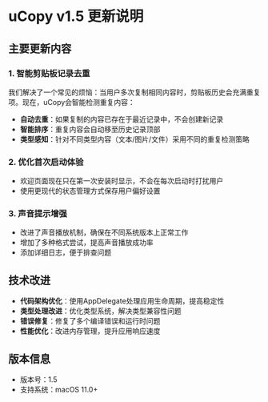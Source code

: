 # uCopy v1.5 更新说明

## 主要更新内容

### 1. 智能剪贴板记录去重

我们解决了一个常见的烦恼：当用户多次复制相同内容时，剪贴板历史会充满重复项。现在，uCopy会智能检测重复内容：

- **自动去重**：如果复制的内容已存在于最近记录中，不会创建新记录
- **智能排序**：重复内容会自动移至历史记录顶部
- **类型感知**：针对不同类型内容（文本/图片/文件）采用不同的重复检测策略

### 2. 优化首次启动体验

- 欢迎页面现在只在第一次安装时显示，不会在每次启动时打扰用户
- 使用更现代的状态管理方式保存用户偏好设置

### 3. 声音提示增强

- 改进了声音播放机制，确保在不同系统版本上正常工作
- 增加了多种格式尝试，提高声音播放成功率
- 添加详细日志，便于排查问题

## 技术改进

- **代码架构优化**：使用AppDelegate处理应用生命周期，提高稳定性
- **类型处理改进**：优化类型系统，解决类型兼容性问题
- **错误修复**：修复了多个编译错误和运行时问题
- **性能优化**：改进内存管理，提升应用响应速度

## 版本信息

- 版本号：1.5
- 支持系统：macOS 11.0+